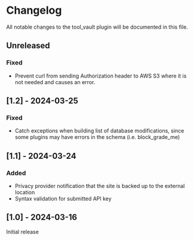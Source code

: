 # Changelog

All notable changes to the tool_vault plugin will be documented in this file.

## Unreleased

### Fixed
- Prevent curl from sending Authorization header to AWS S3 where it is not needed and
  causes an error.

## [1.2] - 2024-03-25

### Fixed
- Catch exceptions when building list of database modifications, since some plugins
  may have errors in the schema (i.e. block_grade_me)

## [1.1] - 2024-03-24

### Added
- Privacy provider notification that the site is backed up to the external location
- Syntax validation for submitted API key

## [1.0] - 2024-03-16
Initial release

